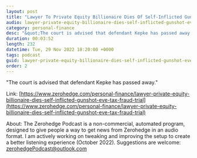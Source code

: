 ```yaml
---
layout: post
title: "Lawyer To Private Equity Billionaire Dies Of Self-Inflicted Gunshot On Eve Of Tax-Fraud Trial"
audio: lawyer-private-equity-billionaire-dies-self-inflicted-gunshot-eve-tax-fraud-trial-0
category: personal-finance
desc: "&quot;The court is advised that defendant Kepke has passed away.&quot;"
duration: 00:03:52
length: 232
datetime: Tue, 29 Nov 2022 18:20:00 +0000
tags: podcast
guid: lawyer-private-equity-billionaire-dies-self-inflicted-gunshot-eve-tax-fraud-trial-0
order: 2
---
```

&quot;The court is advised that defendant Kepke has passed away.&quot;

Link: [https://www.zerohedge.com/personal-finance/lawyer-private-equity-billionaire-dies-self-inflicted-gunshot-eve-tax-fraud-trial](https://www.zerohedge.com/personal-finance/lawyer-private-equity-billionaire-dies-self-inflicted-gunshot-eve-tax-fraud-trial)

About: The Zerohedge Podcast is a non-commercial, automated program, designed to give people a way to get news from Zerohedge in an audio format.  I am actively working on tweaking and improving the setup to create a better listening experience (October 2022).  Suggestions are welcome: [zerohedgePodcast@outlook.com](mailto:zerohedgePodcast@outlook.com)